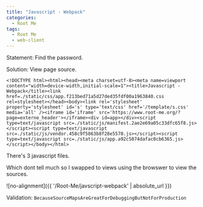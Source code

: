 ```yaml
---
title: "Javascript - Webpack"
categories:
  - Root Me
tags:
  - Root Me
  - web-client
---
```


Statement:
Find the password.

Solution: 
View page source.
```
<!DOCTYPE html><html><head><meta charset=utf-8><meta name=viewport content="width=device-width,initial-scale=1"><title>Javascript - Webpack</title><link href=./static/css/app.f213bed71a5d27ded35fdf00a1963840.css rel=stylesheet></head><body><link rel='stylesheet' property='stylesheet' id='s' type='text/css' href='/template/s.css' media='all' /><iframe id='iframe' src='https://www.root-me.org/?page=externe_header'></iframe><div id=app></div><script type=text/javascript src=./static/js/manifest.2ae2e69a05c33dfc65f8.js></script><script type=text/javascript src=./static/js/vendor.458c9f5863b8f28e5570.js></script><script type=text/javascript src=./static/js/app.a92c5074dafac0cb6365.js></script></body></html>
```

There's 3 javascript files.

Which dont tell much so I swapped to views using the browswer to view the sources.

![no-alignment]({{ '/Root-Me/javscript-webpack' | absolute_url }})



Validation: `BecauseSourceMapsAreGreatForDebuggingButNotForProduction`